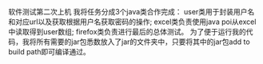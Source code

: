 软件测试第二次上机
我将任务分成3个java类合作完成：
user类用于封装用户名和对应url以及获取根据用户名获取密码的操作;
excel类负责使用java poi从excel中读取得到user数组;
firefox类负责进行最后的总体测试。
为了便于运行我的代码，我将所有需要的jar包悉数放入了jar的文件夹中，只要将其中的jar包add to build path即可编译通过。
